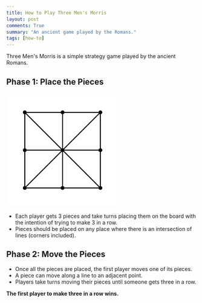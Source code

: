```yaml
---
title: How to Play Three Men's Morris
layout: post
comments: True
summary: "An ancient game played by the Romans."
tags: [how-to]
---
```


Three Men's Morris is a simple strategy game played by the ancient Romans.

Phase 1: Place the Pieces
---------------------------

![Three Men's Morris](/assets/three.png)

* Each player gets 3 pieces and take turns placing them on the board with the intention of trying to make 3 in a row.
* Pieces should be placed on any place where there is an intersection of lines (corners included).

Phase 2: Move the Pieces
----------------------

* Once all the pieces are placed, the first player moves one of its pieces.
* A piece can move along a line to an adjacent point.
* Players take turns moving their pieces until someone gets three in a row.

**The first player to make three in a row wins.**
